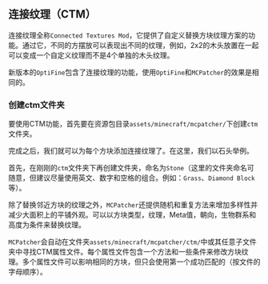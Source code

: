 ## 连接纹理（CTM）

连接纹理全称`Connected Textures Mod`，它提供了自定义替换方块纹理方案的功能。通过它，不同的方摆放可以表现出不同的纹理，例如，2x2的木头放置在一起可以变成一个自定义纹理而不是4个单独的木头纹理。

新版本的`OptiFine`包含了连接纹理的功能，使用`OptiFine`和`MCPatcher`的效果是相同的。

### 创建ctm文件夹

要使用CTM功能，首先要在资源包目录`assets/minecraft/mcpatcher/`下创建`ctm`文件夹。

完成之后，我们就可以为每个方块添加连接纹理了。在这里，我们以石头举例。

首先，在刚刚的`ctm`文件夹下再创建文件夹，命名为`Stone`（这里的文件夹命名可随意，但建议尽量使用英文、数字和空格的组合。例如：`Grass`、`Diamond Block`等）。

除了替换邻近方块的纹理之外，`MCPatcher`还提供随机和重复方法来增加多样性并减少大面积上的平铺外观。可以以方块类型，纹理，Meta值，朝向，生物群系和高度为条件来替换纹理。

`MCPatcher`会自动在文件夹`assets/minecraft/mcpatcher/ctm/`中或其任意子文件夹中寻找CTM属性文件。每个属性文件包含一个方法和一些条件来修改方块纹理。多个属性文件可以影响相同的方块，但只会使用第一个成功匹配的（按文件的字母顺序）。
